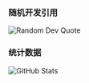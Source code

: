 ### 随机开发引用
![Random Dev Quote](https://quotes-github-readme.vercel.app/api?type=horizontal&theme=light)

### 统计数据
![GitHub Stats](https://github-readme-stats.vercel.app/api?username=dekthaiinchina&theme=dark&hide_border=true&include_all_commits=true&count_private=false)
